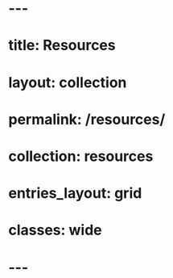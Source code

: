 # ---
# title: Resources
# layout: collection
# permalink: /resources/
# collection: resources
# entries_layout: grid
# classes: wide
# ---
